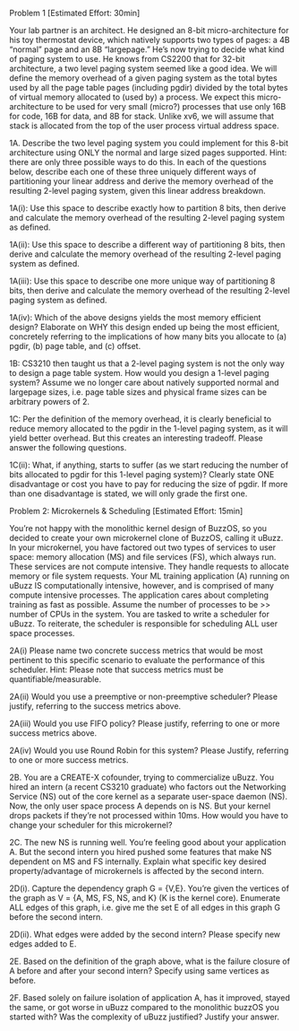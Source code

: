 Problem 1 [Estimated Effort: 30min]

Your lab partner is an architect. He designed an 8-bit micro-architecture for his toy thermostat device, which natively supports two types of pages: a 4B “normal” page and an 8B “largepage.” He’s now trying to decide what kind of paging system to use. He knows from CS2200 that for 32-bit architecture, a two level paging system seemed like a good idea. We will define the memory overhead of a given paging system as the total bytes used by all the page table pages (including pgdir) divided by the total bytes of virtual memory allocated to (used by) a process. We expect this micro-architecture to be used for very small (micro?) processes that use only 16B for code, 16B for data, and 8B for stack. Unlike xv6, we will assume that stack is allocated from the top of the user process virtual address space.

1A. Describe the two level paging system you could implement for this 8-bit architecture using ONLY the normal and large sized pages supported. Hint: there are only three possible ways to do this. In each of the questions below, describe each one of these three uniquely different ways of partitioning your linear address and derive the memory overhead of the resulting 2-level paging system, given this linear address breakdown.

1A(i): Use this space to describe exactly how to partition 8 bits, then derive and calculate the memory overhead of the resulting 2-level paging system as defined.

1A(ii): Use this space to describe a different way of partitioning 8 bits, then derive and calculate the memory overhead of the resulting 2-level paging system as defined.

1A(iii): Use this space to describe one more unique way of partitioning 8 bits, then derive and calculate the memory overhead of the resulting 2-level paging system as defined.

1A(iv): Which of the above designs yields the most memory efficient design? Elaborate on WHY this design ended up being the most efficient, concretely referring to the implications of how many bits you allocate to (a) pgdir, (b) page table, and (c) offset.

1B: CS3210 then taught us that a 2-level paging system is not the only way to design a page table system. How would you design a 1-level paging system? Assume we no longer care about natively supported normal and largepage sizes, i.e. page table sizes and physical frame sizes can be arbitrary powers of 2.

1C: Per the definition of the memory overhead, it is clearly beneficial to reduce memory allocated to the pgdir in the 1-level paging system, as it will yield better overhead. But this creates an interesting tradeoff. Please answer the following questions.

1C(ii): What, if anything, starts to suffer (as we start reducing the number of bits allocated to pgdir for this 1-level paging system)? Clearly state ONE disadvantage or cost you have to pay for reducing the size of pgdir. If more than one disadvantage is stated, we will only grade the first one.

Problem 2: Microkernels & Scheduling [Estimated Effort: 15min]

You’re not happy with the monolithic kernel design of BuzzOS, so you decided to create your own microkernel clone of BuzzOS, calling it uBuzz. In your microkernel, you have factored out two types of services to user space: memory allocation (MS) and file services (FS), which always run. These services are not compute intensive. They handle requests to allocate memory or file system requests. Your ML training application (A) running on uBuzz IS computationally intensive, however, and is comprised of many compute intensive processes. The application cares about completing training as fast as possible.  Assume the number of processes to be >> number of CPUs in the system. You are tasked to write a scheduler for uBuzz. To reiterate, the scheduler is responsible for scheduling ALL user space processes.

2A(i) Please name two concrete success metrics that would be most pertinent to this specific scenario to evaluate the performance of this scheduler. Hint: Please note that success metrics must be quantifiable/measurable.

2A(ii) Would you use a preemptive or non-preemptive scheduler? Please justify, referring to the success metrics above.

2A(iii) Would you use FIFO policy? Please justify, referring to one or more success metrics above.

2A(iv) Would you use Round Robin for this system? Please Justify, referring to one or more success metrics.

2B. You are a CREATE-X cofounder, trying to commercialize uBuzz. You hired an intern (a recent CS3210 graduate) who factors out the Networking Service (NS) out of the core kernel as a separate user-space daemon (NS). Now, the only user space process A depends on is NS. But your kernel drops packets if they’re not processed within 10ms. How would you have to change your scheduler for this microkernel?

2C. The new NS is running well. You’re feeling good about your application A. But the second intern you hired pushed some features that make NS dependent on MS and FS internally. Explain what specific key desired property/advantage of microkernels is affected by the second intern.

2D(i). Capture the dependency graph G = {V,E}. You’re given the vertices of the graph as V = {A, MS, FS, NS, and K} (K is the kernel core). Enumerate ALL edges of this graph, i.e. give me the set E of all edges in this graph G before the second intern.

2D(ii). What edges were added by the second intern? Please specify new edges added to E.

2E. Based on the definition of the graph above, what is the failure closure of A before and after your second intern? Specify using same vertices as before.

2F. Based solely on failure isolation of application A, has it improved, stayed the same, or got worse in uBuzz compared to the monolithic buzzOS you started with? Was the complexity of uBuzz justified? Justify your answer.